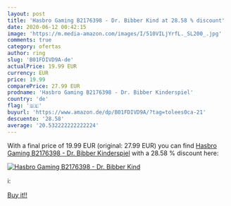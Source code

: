 ```yaml
---
layout: post
title: 'Hasbro Gaming B2176398 - Dr. Bibber Kind at 28.58 % discount'
date: 2020-06-12 00:42:15
image: 'https://m.media-amazon.com/images/I/510VILjYrfL._SL200_.jpg'
comments: true
category: ofertas
author: ring
slug: 'B01FDIVD9A-de'
actualPrice: 19.99 EUR
currency: EUR
price: 19.99
comparePrice: 27.99 EUR
prodname: 'Hasbro Gaming B2176398 - Dr. Bibber Kinderspiel'
country: 'de'
flag: '🇩🇪'
buyurl: 'https://www.amazon.de/dp/B01FDIVD9A/?tag=tolees0ca-21'
descuento: '28.58'
average: '20.532222222222224'
---
```


With a final price of 19.99 EUR (original: 27.99 EUR) you can find [Hasbro Gaming B2176398 - Dr. Bibber Kinderspiel](https://www.amazon.de/dp/B01FDIVD9A/?tag=tolees0ca-21) with a  28.58 % discount here:

[![Hasbro Gaming B2176398 - Dr. Bibber Kind](https://m.media-amazon.com/images/I/510VILjYrfL._SL200_.jpg)](https://www.amazon.de/dp/B01FDIVD9A/?tag=tolees0ca-21)

ℹ️:


[Buy it!!](https://www.amazon.de/dp/B01FDIVD9A/?tag=tolees0ca-21)
